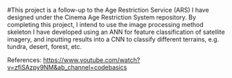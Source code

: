 #This project is a follow-up to the Age Restriction Service (ARS) I have designed under the Cinema Age Restriction System repository. By completing this project, I intend to use the image processing method skeleton I have developed using an ANN for feature classification of satellite imagery, and inputting results into a CNN to classify different terrains, e.g. tundra, desert, forest, etc.





References:
https://www.youtube.com/watch?v=zfiSAzpy9NM&ab_channel=codebasics
